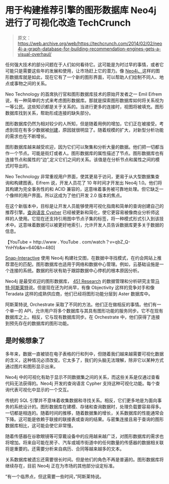 # 用于构建推荐引擎的图形数据库 Neo4j 进行了可视化改造 TechCrunch

> 原文：<https://web.archive.org/web/https://techcrunch.com/2014/02/02/neo4j-a-graph-database-for-building-recommendation-engines-gets-a-visual-overhaul/>

任何强大技术的部分问题在于人们如何看待它。这可能是为时过早的事情，或者它可能只是需要这些年的发展和使用，让市场赶上它的潜力。像 [Neo4j、](https://web.archive.org/web/20221202070309/http://www.neo4j.org/)这样的图形数据库就是如此，现在它有了一个新的图形界面，可以帮助人们绘制不同人、地点或事物之间的关系。

Neo Technology 的首席执行官和图形数据库技术的原始开发者之一 Emil Eifrem 说，有一种简单的方式来考虑图形数据库。那就是探索图形数据库如何将关系视为一等公民。这些知识都是关于关系的。当进行更多的连接时，视图将被填充。图形数据库找到关系，帮助形成连接的缺失部分。

图形数据库仍然为相对较少的人所知，但是随着用例的增加，它们正在被接受。考虑到现在有多少数据被[创建](https://web.archive.org/web/20221202070309/http://readwrite.com/2010/06/03/science_fiction_meets_networki)，原因就很明显了。随着规模的扩大，对新型分析功能的需求也在不断增长。

图形数据库越来越受欢迎，因为它们可以聚集和分析大量的数据。他们把一切都当作一个节点。可能是街灯或者人。图形数据库的属性描述了节点。图形数据库也有连接节点和属性的“边”,定义它们之间的关系。该值是在分析节点和属性之间的模式时导出的。

Neo Technology 非常重视用户界面，使其更易于访问，更易于从大型数据集查询和构建图表。Eifrem 说，开发人员花了 10 年时间才开发出 Neo4j 1.0。他们将其构建为完全事务性的和 ACID 兼容的，这意味着事务被可靠地处理。但它缺乏一个像样的用户界面。所以这成为了他们开发 2.0 版本的焦点。

在这个新版本中，目标是让开发人员能够使用可视化指南和简单的查询创建自己的推荐引擎。[查询语言 Cypher](https://web.archive.org/web/20221202070309/http://docs.neo4j.org/chunked/milestone/cypher-introduction.html) 已经被更新和简化，使它更容易被像商业分析师这样的人使用。它现在还支持引用图中节点子集的标签，将一种模式形式引入到该技术中。这意味着数据可以被更好地索引，允许开发人员告诉数据库更多关于数据的信息。

【YouTube = http://www . YouTube . com/watch？v=qbZ_Q-YnHYo&w=640&h=480]

[Snap-Interactive](https://web.archive.org/web/20221202070309/http://www.snap-interactive.com/) 使用 Neo4j 构建社交图，在数据中寻找模式，在约会网站上推荐潜在的匹配。图形数据库也适用于网络和数据中心管理。例如，云基础设施是一个连接的系统。数据的形状有助于跟踪数据中心停机的根本原因分析。

Neo4j 是最受欢迎的图形数据库， [451 Research](https://web.archive.org/web/20221202070309/https://451research.com/) 的数据管理和分析研究主管[马特·阿斯莱特](https://web.archive.org/web/20221202070309/https://451research.com/biography?eid=333)说。但是现在还为时尚早，有像 Objectivity 这样的竞争对手和像 Teradata 这样的成熟供应商，他们已经将图形功能分层到 Aster 数据库中。

阿斯莱特说, Orchestrate 采取了不同的方法。他们正在做相反的事情。他们有一个单一的 API，允许用户将多个数据库与其具有图形功能的服务同步。它不在现有数据库之上。相反，它与现有数据库同步。在 Orchestrate 中，他们获得了连接到预先存在的数据库的图形功能。

## 是时候想象了

多年来，数据一直被锁在电子表格的行和列中，但随着我们越来越需要可视化数据的含义，这种情况必须改变。它太多了，我们的头脑无法理解，除非它以某种方式通过图片和图形显示出来。

Neo4j 中的可视化有助于显示不同数据集之间的关系，而这些关系是仅通过查看代码无法获得的。Neo4j 开发的查询语言 Cypher 支持这种可视化功能。每个查询代表可视化中显示的一个交互。

传统的 SQL 引擎并不意味着收集数据和寻找关系。相反，它们更多地是为面向事务的系统设计的。图形数据库在建模、存储和查询数据时，处理负载要容易得多。一切都是相连的。随着时间的推移，随着数据集的增长，关系数据库的性能通常会下降。这可能是依赖于联接的联接表或查询的结果。与密集连接且易于查询的图形数据库相比，这可能会使它非常慢。

随着传感器在谷歌眼镜等可穿戴设备中的应用越来越广泛，对图形数据库的需求也将增加。将来自可能在房子、汽车或城市街道中的任何数量的传感器的数据相关联将是重要的。还需要分析来自病历、合同等越来越多的文本。

关系数据库被遗忘还需要很长时间。但是他们的角色不再是普遍的。图形数据库将继续存在，目前 Neo4j 正在为市场的其他部分设定标准。

“有一个临界点，但这需要一些时间，”阿斯莱特说。